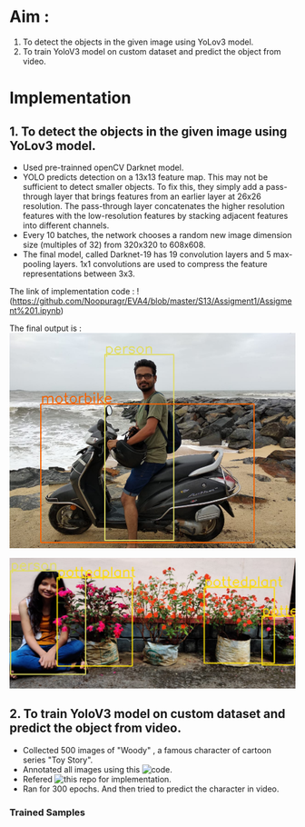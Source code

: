 
# Aim : 
1. To detect the objects in the given image using YoLov3 model.
2. To train YoloV3 model on custom dataset and predict the object from video. 


# Implementation

## 1. To detect the objects in the given image using YoLov3 model.

* Used pre-trainned openCV Darknet model.
* YOLO predicts detection on a 13x13 feature map. This may not be sufficient to detect smaller objects. To fix this, they simply add a pass-through layer that brings features from an earlier layer at 26x26 resolution. The pass-through layer concatenates the higher resolution features with the low-resolution features by stacking adjacent features into different channels.
* Every 10 batches, the network chooses a random new image dimension size (multiples of 32) from 320x320 to 608x608.
* The final model, called Darknet-19 has 19 convolution layers and 5 max-pooling layers. 1x1 convolutions are used to compress the feature representations between 3x3.

The link of implementation code : !(https://github.com/Noopuragr/EVA4/blob/master/S13/Assigment1/Assigment%201.ipynb)

The final output is : ![](https://github.com/Noopuragr/EVA4/blob/master/S13/Assigment1/result_opencv.PNG)

![](https://github.com/Noopuragr/EVA4/blob/master/S13/Assigment1/test_img.png)


## 2. To train YoloV3 model on custom dataset and predict the object from video. 

* Collected 500 images of "Woody" , a famous character of cartoon series "Toy Story".
* Annotated all images using this ![code](https://github.com/miki998/YoloV3_Annotation_Tool).
* Refered ![this](https://github.com/theschoolofai/YoloV3) repo for implementation.
* Ran for 300 epochs. And then tried to predict the character in video.

### Trained Samples

